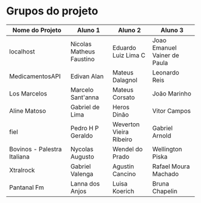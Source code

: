 # Grupos do projeto

Nome do Projeto | Aluno 1 | Aluno 2 | Aluno 3
---|------|-----------|-----
localhost | Nicolas Matheus Faustino | Eduardo Luiz Lima C | Joao Emanuel Vainer de Paula
MedicamentosAPI | Edivan Alan | Mateus Dalagnol | Leonardo Reis 
Los Marcelos | Marcelo Sant'anna | Mateus Corsato | João Marinho
Aline Matoso | Gabriel de Lima | Heros Dinão | Vitor Campos
fiel | Pedro H P Geraldo | Weverton Vieira Ribeiro | Gabriel Arnold
Bovinos - Palestra Italiana | Nycolas Augusto | Wendel do Prado | Wellington Piska
Xtralrock | Gabriel Valenga | Agustin Cancino | Rafael Moura Machado
Pantanal Fm | Lanna dos Anjos | Luisa Koerich | Bruna Chapelin

